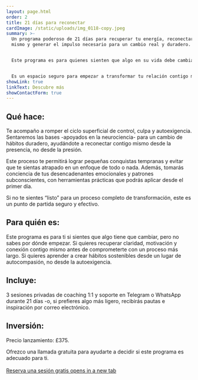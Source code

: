 ```yaml
---
layout: page.html
order: 2
title: 21 días para reconectar
cardImage: /static/uploads/img_0118-copy.jpeg
summary: >-
  Un programa poderoso de 21 días para recuperar tu energía, reconectar contigo
  mismo y generar el impulso necesario para un cambio real y duradero.


  Este programa es para quienes sienten que algo en su vida debe cambiar, pero todavía no saben por dónde empezar. Si has intentado hacerlo solo, si te sientes desconectado, reactivo o atrapado en ciclos de autoexigencia, este es un primer paso para salir del estancamiento y crear hábitos sostenibles con más claridad, propósito y bienestar.


  Es un espacio seguro para empezar a transformar tu relación contigo mismo y construir un cambio desde dentro hacia afuera, sin caer en extremos ni exigencias imposibles.
showLink: true
linkText: Descubre más
showContactForm: true
---
```

## Qué hace:

Te acompaño a romper el ciclo superficial de control, culpa y autoexigencia. Sentaremos las bases -apoyados en la neurociencia- para un cambio de hábitos duradero, ayudándote a reconectar contigo mismo desde la presencia, no desde la presión.

Este proceso te permitirá lograr pequeñas conquistas tempranas y evitar que te sientas atrapado en un enfoque de todo o nada. Además, tomarás conciencia de tus desencadenantes emocionales y patrones subconscientes, con herramientas prácticas que podrás aplicar desde el primer día.

Si no te sientes “listo” para un proceso completo de transformación, este es un punto de partida seguro y efectivo.

## Para quién es:

Este programa es para ti si sientes que algo tiene que cambiar, pero no sabes por dónde empezar. Si quieres recuperar claridad, motivación y conexión contigo mismo antes de comprometerte con un proceso más largo. Si quieres aprender a crear hábitos sostenibles desde un lugar de autocompasión, no desde la autoexigencia.

## Incluye:

3 sesiones privadas de coaching 1:1 y soporte en Telegram o WhatsApp durante 21 días -o, si prefieres algo más ligero, recibirás pautas e inspiración por correo electrónico.

## Inversión:

Precio lanzamiento: £375.

Ofrezco una llamada gratuita para ayudarte a decidir si este programa es adecuado para ti.\
\
<a href="https://claudiadecarlo.zohobookings.eu/#/240577000000038054" rel="noopener noreferrer" class="btn" target="_blank">Reserva una sesión gratis <span class="sr-only">opens in a new tab</span></a>
